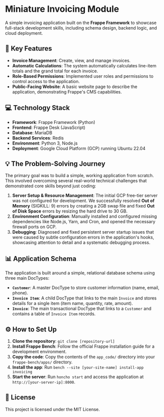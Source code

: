 # Miniature Invoicing Module

A simple invoicing application built on the **Frappe Framework** to showcase full-stack development skills, including schema design, backend logic, and cloud deployment.

## 🚀 Key Features

* **Invoice Management**: Create, view, and manage invoices.
* **Automatic Calculations**: The system automatically calculates line-item totals and the grand total for each invoice.
* **Role-Based Permissions**: Implemented user roles and permissions to control access to the application.
* **Public-Facing Website**: A basic website page to describe the application, demonstrating Frappe's CMS capabilities.

## 💻 Technology Stack

* **Framework**: Frappe Framework (Python)
* **Frontend**: Frappe Desk (JavaScript)
* **Database**: MariaDB
* **Backend Services**: Redis
* **Environment**: Python 3, Node.js
* **Deployment**: Google Cloud Platform (GCP) running Ubuntu 22.04

## 💡 The Problem-Solving Journey

The primary goal was to build a simple, working application from scratch. This involved overcoming several real-world technical challenges that demonstrated core skills beyond just coding:

1.  **Server Setup & Resource Management**: The initial GCP free-tier server was not configured for development. We successfully resolved **Out of Memory** (SIGKILL: 9) errors by creating a 2GB swap file and fixed **Out of Disk Space** errors by resizing the hard drive to 30 GB.
2.  **Environment Configuration**: Manually installed and configured missing dependencies like Node.js, Yarn, and Cron, and opened the necessary firewall ports on GCP.
3.  **Debugging**: Diagnosed and fixed persistent server startup issues that were caused by subtle configuration errors in the application's hooks, showcasing attention to detail and a systematic debugging process.

## 📊 Application Schema

The application is built around a simple, relational database schema using three main DocTypes:

* **`Customer`**: A master DocType to store customer information (name, email, phone).
* **`Invoice Item`**: A child DocType that links to the main `Invoice` and stores details for a single item (item name, quantity, rate, amount).
* **`Invoice`**: The main transactional DocType that links to a `Customer` and contains a table of `Invoice Item` records.

## ⚙️ How to Set Up

1.  **Clone the repository**: `git clone [repository-url]`
2.  **Install Frappe Bench**: Follow the official Frappe installation guide for a development environment.
3.  **Copy the code**: Copy the contents of the `app_code/` directory into your `frappe-bench/apps/` directory.
4.  **Install the app**: Run `bench --site [your-site-name] install-app invoicing`
5.  **Start the server**: Run `honcho start` and access the application at `http://[your-server-ip]:8000`.

## 📄 License

This project is licensed under the MIT License.
